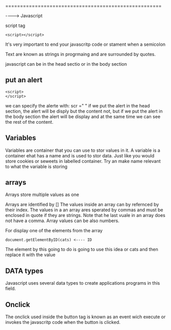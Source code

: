 =====================================================

----> Javascript

script tag 
```
<script></script>
``` 
It's very important to end your javascritp code or stament when a semicolon 

Text are known as strings in progrmaing and are surrounded by quotes.

javascript can be in the head sectio or in the body section

## put an alert
```
<script>
</script>
``` 
we can specify the alerte with:
scr ="  "
 if we put the alert in the head section, the alert will be disply but the content not, but if we put the alert in the body section the alert will be display and at the same time we can see the rest of the content. 

## Variables

Variables are container that you can use to stor values in it.
A variable is a container ehat has a name and is used to stor data. Just like you would store cookies or seweets in labelled container. 
Try an make name relevant to what the variable is storing 

## arrays 
Arrays store multiple values as one 

Arrays are identified by []
The values inside an array can by refernced by their index. 
The values in a an array ares sperated by commas and must be enclosed in quote if they are strings. Note that he last vuale in an array does not have a comma. Array values can be also numbers.

For display one of the elements from the array 
```
document.getElementByID(cats) <---- ID 
```
The element by this going to do is going to use this idea or cats and then replace it with the value 

## DATA types
Javascript uses several data types to create applications programs in this field.

## Onclick 
The onclick used inside the button tag is known as an event wich execute or invokes the javascritp code when the button is clicked. 


